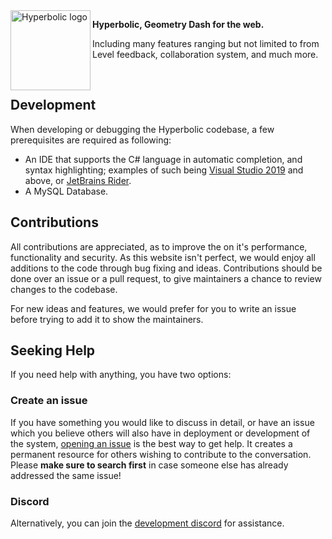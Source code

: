 <img align="left" src="https://alten.s-ul.eu/fUEHYYwC.png" width="128" alt="Hyperbolic logo">

**Hyperbolic, Geometry Dash for the web.**

Including many features ranging but not limited to from Level feedback, collaboration system, and much more.

<br>

## Development
When developing or debugging the Hyperbolic codebase, a few prerequisites are required as following:
* An IDE that supports the C# language in automatic completion, and syntax highlighting; examples of such being [Visual Studio 2019](https://visualstudio.microsoft.com/vs/) and above, or [JetBrains Rider](https://www.jetbrains.com/rider/).
* A MySQL Database.

## Contributions
All contributions are appreciated, as to improve the on it's performance, functionality and security. As this website isn't perfect, we would enjoy all additions to the code through bug fixing and ideas. Contributions should be done over an issue or a pull request, to give maintainers a chance to review changes to the codebase.

For new ideas and features, we would prefer for you to write an issue before trying to add it to show the maintainers.

## Seeking Help
If you need help with anything, you have two options:

### Create an issue
If you have something you would like to discuss in detail, or have an issue which you believe others will also have in deployment or development of the system, [opening an issue](https://github.com/gd-Pythagorean/Hyperbolic/issues) is the best way to get help. It creates a permanent resource for others wishing to contribute to the conversation. Please **make sure to search first** in case someone else has already addressed the same issue!

### Discord
Alternatively, you can join the [development discord](https://discord.gg/sgAQZpc) for assistance.